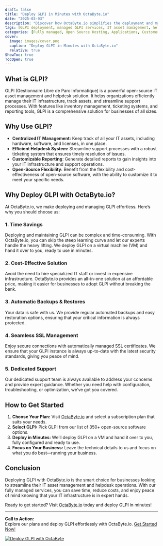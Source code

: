 ```yaml
---
draft: false
title: "Deploy GLPI in Minutes with OctaByte.io"
date: "2025-03-03"
description: "Discover how OctaByte.io simplifies the deployment and management of GLPI, a powerful open-source IT asset management and helpdesk solution. Save time, reduce costs, and enjoy seamless support with OctaByte's fully managed services."
tags: [GLPI deployment, managed GLPI services, IT asset management, helpdesk solution, open-source software, OctaByte, managed open-source services, GLPI hosting, IT infrastructure management, automated backups, SSL management, cost-effective IT solutions]
categories: [Fully managed, Open Source Hosting, Applications, Customer Support]
cover:
  image: images/cover.png
  caption: "Deploy GLPI in Minutes with OctaByte.io"
  relative: true
ShowToc: true
TocOpen: true
---
```



## What is GLPI?

GLPI (Gestionnaire Libre de Parc Informatique) is a powerful open-source IT asset management and helpdesk solution. It helps organizations efficiently manage their IT infrastructure, track assets, and streamline support processes. With features like inventory management, ticketing systems, and reporting tools, GLPI is a comprehensive solution for businesses of all sizes.

## Why Use GLPI?

- **Centralized IT Management:** Keep track of all your IT assets, including hardware, software, and licenses, in one place.
- **Efficient Helpdesk System:** Streamline support processes with a robust ticketing system that ensures timely resolution of issues.
- **Customizable Reporting:** Generate detailed reports to gain insights into your IT infrastructure and support operations.
- **Open-Source Flexibility:** Benefit from the flexibility and cost-effectiveness of open-source software, with the ability to customize it to meet your specific needs.

## Why Deploy GLPI with OctaByte.io?

At OctaByte.io, we make deploying and managing GLPI effortless. Here’s why you should choose us:

### 1. **Time Savings**
Deploying and maintaining GLPI can be complex and time-consuming. With OctaByte.io, you can skip the steep learning curve and let our experts handle the heavy lifting. We deploy GLPI on a virtual machine (VM) and hand it over to you, ready to use in minutes.

### 2. **Cost-Effective Solution**
Avoid the need to hire specialized IT staff or invest in expensive infrastructure. OctaByte.io provides an all-in-one solution at an affordable price, making it easier for businesses to adopt GLPI without breaking the bank.

### 3. **Automatic Backups & Restores**
Your data is safe with us. We provide regular automated backups and easy restoration options, ensuring that your critical information is always protected.

### 4. **Seamless SSL Management**
Enjoy secure connections with automatically managed SSL certificates. We ensure that your GLPI instance is always up-to-date with the latest security standards, giving you peace of mind.

### 5. **Dedicated Support**
Our dedicated support team is always available to address your concerns and provide expert guidance. Whether you need help with configuration, troubleshooting, or optimization, we’ve got you covered.

## How to Get Started

1. **Choose Your Plan:** Visit [OctaByte.io](https://octabyte.io) and select a subscription plan that suits your needs.
2. **Select GLPI:** Pick GLPI from our list of 350+ open-source software options.
3. **Deploy in Minutes:** We’ll deploy GLPI on a VM and hand it over to you, fully configured and ready to use.
4. **Focus on Your Business:** Leave the technical details to us and focus on what you do best—running your business.

## Conclusion

Deploying GLPI with OctaByte.io is the smart choice for businesses looking to streamline their IT asset management and helpdesk operations. With our fully managed services, you can save time, reduce costs, and enjoy peace of mind knowing that your IT infrastructure is in expert hands.

Ready to get started? Visit [OctaByte.io](https://octabyte.io) today and deploy GLPI in minutes!

---

**Call to Action:**  
Explore our plans and deploy GLPI effortlessly with OctaByte.io. [Get Started Now!](https://octabyte.io)

[![Deploy GLPI with OctaByte](/images/deploy-on-octabyte.png)](https://octabyte.io/fully-managed-open-source-services/applications/customer-support/glpi)